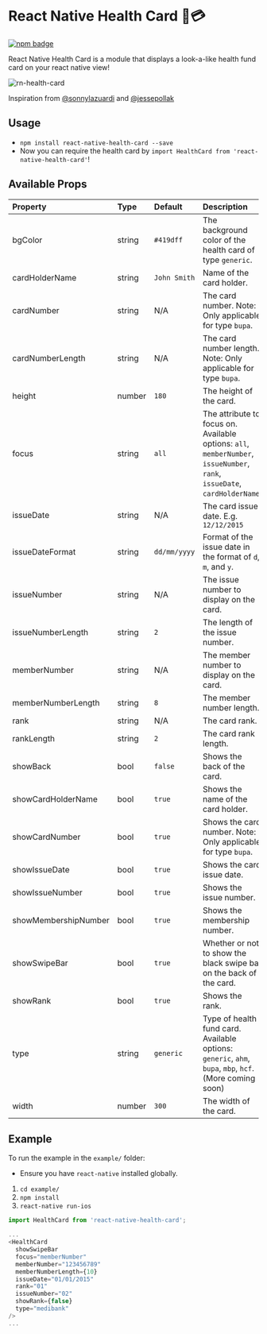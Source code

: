 # React Native Health Card 🏥💳

[![npm badge](https://nodei.co/npm/react-native-health-card.png?downloads=true&stars=true)](https://npmjs.org/package/react-native-health-card)

React Native Health Card is a module that displays a look-a-like health fund card on your react native view!

![rn-health-card](http://i.giphy.com/QdkvFqbEhbbm8.gif)

Inspiration from [@sonnylazuardi](https://github.com/sonnylazuardi/react-native-credit-card) and [@jessepollak](https://github.com/jessepollak/card)

## Usage

- `npm install react-native-health-card --save`
- Now you can require the health card by `import HealthCard from 'react-native-health-card'`!

## Available Props

|	Property	|	Type		|	Default		|	Description |
|:-----------------------|:--------------|:--------------|:--------------------------------|
|	bgColor	|	string	|	`#419dff`	|	The background color of the health card of type `generic`.|
|	cardHolderName | string | `John Smith` | Name of the card holder.|
|	cardNumber | string | N/A | The card number. Note: Only applicable for type `bupa`.|
|	cardNumberLength | string | N/A | The card number length. Note: Only applicable for type `bupa`.|
|  height | number | `180` | The height of the card.|
|	focus | string | `all` | The attribute to focus on. Available options: `all`, `memberNumber`, `issueNumber`, `rank`, `issueDate`, `cardHolderName`.|
|	issueDate	|	string | N/A | The card issue date. E.g. `12/12/2015`|
|	issueDateFormat       |       string    |      `dd/mm/yyyy`        |  Format of the issue date in the format of `d`, `m`, and `y`.|
|  issueNumber | string | N/A | The issue number to display on the card.|
|  issueNumberLength | string | `2` | The length of the issue number.|
|  memberNumber | string | N/A | The member number to display on the card.|
|  memberNumberLength | string | `8` | The member number length.|
|  rank | string | N/A | The card rank.|
|  rankLength | string | `2` | The card rank length.|
| showBack | bool | `false` | Shows the back of the card.|
|	showCardHolderName | bool | `true` | Shows the name of the card holder.|
|	showCardNumber | bool | `true` | Shows the card number. Note: Only applicable for type `bupa`.|
|	showIssueDate | bool | `true` | Shows the card issue date.|
|	showIssueNumber | bool | `true` | Shows the issue number.|
|	showMembershipNumber | bool | `true` | Shows the membership number.|
|  showSwipeBar | bool | `true` | Whether or not to show the black swipe bar on the back of the card.|
|	showRank | bool | `true` | Shows the rank.|
 | type | string | `generic` | Type of health fund card. Available options: `generic`, `ahm`, `bupa`, `mbp`, `hcf`. (More coming soon)|
|  width | number | `300` | The width of the card.|

## Example

To run the example in the `example/` folder:

- Ensure you have `react-native` installed globally.

1. `cd example/`
2. `npm install`
3. `react-native run-ios`

```javascript
import HealthCard from 'react-native-health-card';

...
<HealthCard
  showSwipeBar
  focus="memberNumber"
  memberNumber="123456789"
  memberNumberLength={10}
  issueDate="01/01/2015"
  rank="01"
  issueNumber="02"
  showRank={false}
  type="medibank"
/>
...
```
